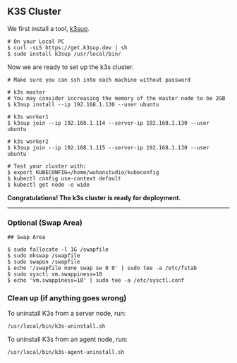 ## K3S Cluster

We first install a tool, [k3sup](https://github.com/alexellis/k3sup).

```
# On your Local PC
$ curl -sLS https://get.k3sup.dev | sh
$ sudo install k3sup /usr/local/bin/
```

Now we are ready to set up the k3s cluster.

```
# Make sure you can ssh into each machine without password

# k3s master
# You may consider increasing the memory of the master node to be 2GB 
$ k3sup install --ip 192.168.1.130 --user ubuntu

# k3s worker1
$ k3sup join --ip 192.168.1.114 --server-ip 192.168.1.130 --user ubuntu

# k3s worker2
$ k3sup join --ip 192.168.1.115 --server-ip 192.168.1.130 --user ubuntu

# Test your cluster with:
$ export KUBECONFIG=/home/wuhanstudio/kubeconfig
$ kubectl config use-context default
$ kubectl get node -o wide
```

**Congratulations! The k3s cluster is ready for deployment.**

--------

### Optional (Swap Area)

```
## Swap Area

$ sudo fallocate -l 1G /swapfile
$ sudo mkswap /swapfile
$ sudo swapon /swapfile
$ echo '/swapfile none swap sw 0 0' | sudo tee -a /etc/fstab
$ sudo sysctl vm.swappiness=10
$ echo 'vm.swappiness=10' | sudo tee -a /etc/sysctl.conf
```

### Clean up (if anything goes wrong)

To uninstall K3s from a server node, run:

```
/usr/local/bin/k3s-uninstall.sh
```

To uninstall K3s from an agent node, run:

```
/usr/local/bin/k3s-agent-uninstall.sh
```

